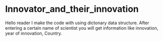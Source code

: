# Innovator_and_their_innovation
Hello reader I make the code with using dictonary data structure. After entering a certain name of scientist you will get information like innovation, year of innovation, Country.
